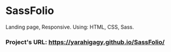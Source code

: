 # SassFolio
Landing page, Responsive. Using: HTML, CSS, Sass. <br />
### Project's URL: https://yarahigagy.github.io/SassFolio/
